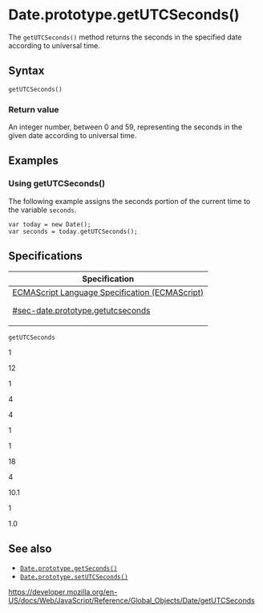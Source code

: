 # Date.prototype.getUTCSeconds()

The `getUTCSeconds()` method returns the seconds in the specified date according to universal time.

## Syntax

    getUTCSeconds()

### Return value

An integer number, between 0 and 59, representing the seconds in the given date according to universal time.

## Examples

### Using getUTCSeconds()

The following example assigns the seconds portion of the current time to the variable `seconds`.

    var today = new Date();
    var seconds = today.getUTCSeconds();

## Specifications

<table><thead><tr class="header"><th>Specification</th></tr></thead><tbody><tr class="odd"><td><a href="https://tc39.es/ecma262/#sec-date.prototype.getutcseconds">ECMAScript Language Specification (ECMAScript) 
<br/>

<span class="small">#sec-date.prototype.getutcseconds</span></a></td></tr></tbody></table>

`getUTCSeconds`

1

12

1

4

4

1

1

18

4

10.1

1

1.0

## See also

- [`Date.prototype.getSeconds()`](getseconds)
- [`Date.prototype.setUTCSeconds()`](setutcseconds)

<a href="https://developer.mozilla.org/en-US/docs/Web/JavaScript/Reference/Global_Objects/Date/getUTCSeconds" class="_attribution-link">https://developer.mozilla.org/en-US/docs/Web/JavaScript/Reference/Global_Objects/Date/getUTCSeconds</a>
